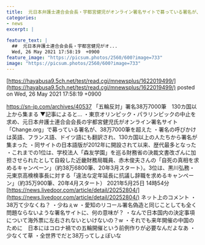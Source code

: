 ```yaml
---
title:  元日本弁護士連合会会長・宇都宮健児がオンライン署名サイトで募っている署名が、38万7000筆を超える　ネット「少なくて草  
categories:
- news
excerpt: |
  
feature_text: |
  ##  元日本弁護士連合会会長・宇都宮健児がオ...
  Wed, 26 May 2021 17:58:19  +0900
feature_image: "https://picsum.photos/2560/600?image=733"
image: "https://picsum.photos/2560/600?image=733"
---
```


[https://hayabusa9.5ch.net/test/read.cgi/mnewsplus/1622019499/](https://hayabusa9.5ch.net/test/read.cgi/mnewsplus/1622019499/)
posted on Wed, 26 May 2021 17:58:19  +0900

<!--more-->

https://sn-jp.com/archives/40537 「五輪反対」署名38万7000筆　130カ国以上から集まる ▼記事によると… ・東京オリンピック・パラリンピックの中止を求め、元日本弁護士連合会会長の宇都宮健児氏がオンライン署名サイト「Change.org」で募っている署名が、38万7000筆を超えた ・署名の呼びかけは英語、フランス語、ドイツ語にも翻訳され、130カ国以上の人たちから署名が集まった ・同サイトの日本語版が2012年に開設されて以来、歴代最多となった ・これまでの1位は、学校法人「森友学園」を巡る財務省の決裁文書改ざんに加担させられたとして自殺した近畿財務局職員、赤木俊夫さんの「自死の真相を求めるキャンペーン」（約38万6800筆、20年3月スタート）。3位は、黒川弘務・元東京高検検事長に対する「違法な定年延長に抗議し辞職を求めるキャンペーン」（約35万900筆、20年4月スタート） 2021年5月25日 14時54分 [https://news.livedoor.com/article/detail/20252804/](https://news.livedoor.com/article/detail/20252804/) ネット上のコメント ・38万て少なくね？ ・少ねぇw ・愛知のリコール署名偽造と同じことしても全く問題ならないような署名サイトに、何の意味が？ ・なんで日本国内の決定事項について海外票に左右されないといけないの？w ・それでも来年開催の中国のために　日本にはコロナ禍での五輪開催という前例作りが必要なんだよなあ ・少なくて草 ・全世界でだと38万ってしょぼいな
